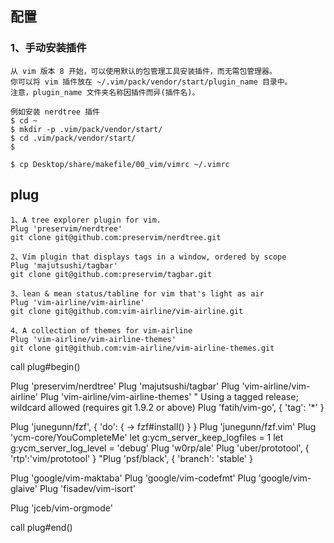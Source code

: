## 配置

### 1、手动安装插件
    
    从 vim 版本 8 开始，可以使用默认的包管理工具安装插件，而无需包管理器。
    你可以将 vim 插件放在 ~/.vim/pack/vendor/start/plugin_name 目录中。
    注意，plugin_name 文件夹名称因插件而异(插件名)。

    例如安装 nerdtree 插件
    $ cd ~
    $ mkdir -p .vim/pack/vendor/start/
    $ cd .vim/pack/vendor/start/
    $ 

    $ cp Desktop/share/makefile/00_vim/vimrc ~/.vimrc



## plug

    1、A tree explorer plugin for vim.
    Plug 'preservim/nerdtree'
    git clone git@github.com:preservim/nerdtree.git

    2、Vim plugin that displays tags in a window, ordered by scope
    Plug 'majutsushi/tagbar'
    git clone git@github.com:preservim/tagbar.git

    3、lean & mean status/tabline for vim that's light as air
    Plug 'vim-airline/vim-airline'
    git clone git@github.com:vim-airline/vim-airline.git

    4、A collection of themes for vim-airline
    Plug 'vim-airline/vim-airline-themes'
    git clone git@github.com:vim-airline/vim-airline-themes.git

call plug#begin()

Plug 'preservim/nerdtree'
Plug 'majutsushi/tagbar'
Plug 'vim-airline/vim-airline'
Plug 'vim-airline/vim-airline-themes'
" Using a tagged release; wildcard allowed (requires git 1.9.2 or above)
Plug 'fatih/vim-go', { 'tag': '*' }

Plug 'junegunn/fzf', { 'do': { -> fzf#install() } }
Plug 'junegunn/fzf.vim'
Plug 'ycm-core/YouCompleteMe'
let g:ycm_server_keep_logfiles = 1
let g:ycm_server_log_level = 'debug'
Plug 'w0rp/ale'
Plug 'uber/prototool', { 'rtp':'vim/prototool' }
"Plug 'psf/black', { 'branch': 'stable' }

Plug 'google/vim-maktaba'
Plug 'google/vim-codefmt'
Plug 'google/vim-glaive'
Plug 'fisadev/vim-isort'

Plug 'jceb/vim-orgmode'

call plug#end()